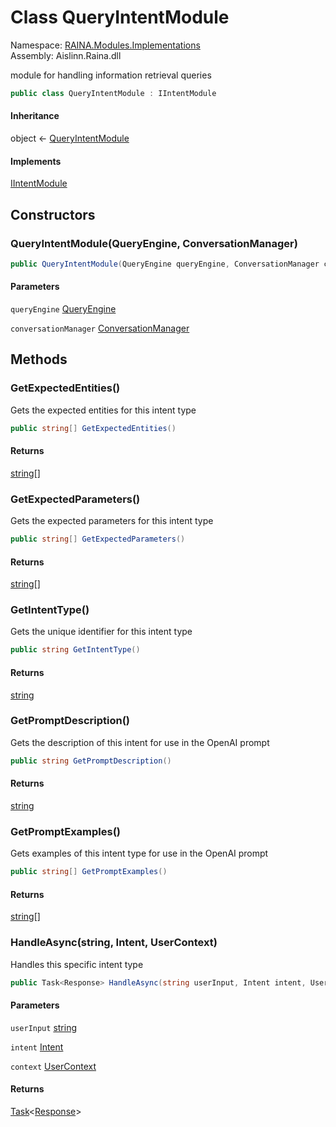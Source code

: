 # <a id="RAINA_Modules_Implementations_QueryIntentModule"></a> Class QueryIntentModule

Namespace: [RAINA.Modules.Implementations](RAINA.Modules.Implementations.md)  
Assembly: Aislinn.Raina.dll  

module for handling information retrieval queries

```csharp
public class QueryIntentModule : IIntentModule
```

#### Inheritance

object ← 
[QueryIntentModule](RAINA.Modules.Implementations.QueryIntentModule.md)

#### Implements

[IIntentModule](RAINA.Modules.IIntentModule.md)

## Constructors

### <a id="RAINA_Modules_Implementations_QueryIntentModule__ctor_RAINA_QueryEngine_RAINA_Services_ConversationManager_"></a> QueryIntentModule\(QueryEngine, ConversationManager\)

```csharp
public QueryIntentModule(QueryEngine queryEngine, ConversationManager conversationManager)
```

#### Parameters

`queryEngine` [QueryEngine](RAINA.QueryEngine.md)

`conversationManager` [ConversationManager](RAINA.Services.ConversationManager.md)

## Methods

### <a id="RAINA_Modules_Implementations_QueryIntentModule_GetExpectedEntities"></a> GetExpectedEntities\(\)

Gets the expected entities for this intent type

```csharp
public string[] GetExpectedEntities()
```

#### Returns

 [string](https://learn.microsoft.com/dotnet/api/system.string)\[\]

### <a id="RAINA_Modules_Implementations_QueryIntentModule_GetExpectedParameters"></a> GetExpectedParameters\(\)

Gets the expected parameters for this intent type

```csharp
public string[] GetExpectedParameters()
```

#### Returns

 [string](https://learn.microsoft.com/dotnet/api/system.string)\[\]

### <a id="RAINA_Modules_Implementations_QueryIntentModule_GetIntentType"></a> GetIntentType\(\)

Gets the unique identifier for this intent type

```csharp
public string GetIntentType()
```

#### Returns

 [string](https://learn.microsoft.com/dotnet/api/system.string)

### <a id="RAINA_Modules_Implementations_QueryIntentModule_GetPromptDescription"></a> GetPromptDescription\(\)

Gets the description of this intent for use in the OpenAI prompt

```csharp
public string GetPromptDescription()
```

#### Returns

 [string](https://learn.microsoft.com/dotnet/api/system.string)

### <a id="RAINA_Modules_Implementations_QueryIntentModule_GetPromptExamples"></a> GetPromptExamples\(\)

Gets examples of this intent type for use in the OpenAI prompt

```csharp
public string[] GetPromptExamples()
```

#### Returns

 [string](https://learn.microsoft.com/dotnet/api/system.string)\[\]

### <a id="RAINA_Modules_Implementations_QueryIntentModule_HandleAsync_System_String_RAINA_Intent_RAINA_Services_UserContext_"></a> HandleAsync\(string, Intent, UserContext\)

Handles this specific intent type

```csharp
public Task<Response> HandleAsync(string userInput, Intent intent, UserContext context)
```

#### Parameters

`userInput` [string](https://learn.microsoft.com/dotnet/api/system.string)

`intent` [Intent](RAINA.Intent.md)

`context` [UserContext](RAINA.Services.UserContext.md)

#### Returns

 [Task](https://learn.microsoft.com/dotnet/api/system.threading.tasks.task\-1)<[Response](RAINA.Services.Response.md)\>

